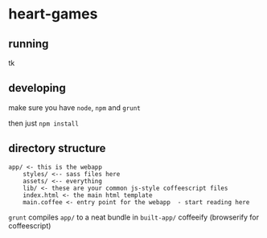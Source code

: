 # heart-games

## running

tk

## developing

make sure you have `node`, `npm` and `grunt`

then just
```npm install```

## directory structure

```
app/ <- this is the webapp 
    styles/ <-- sass files here
    assets/ <-- everything 
	lib/ <- these are your common js-style coffeescript files
	index.html <- the main html template
	main.coffee <- entry point for the webapp  - start reading here
```

`grunt` compiles `app/` to a neat bundle in `built-app/` coffeeify (browserify for coffeescript)

